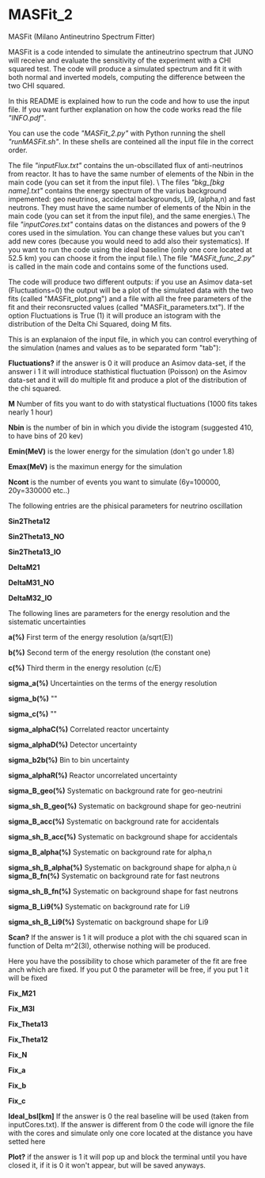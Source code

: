 # MASFit_2
MASFit (Milano Antineutrino Spectrum Fitter)

MASFit is a code intended to simulate the antineutrino spectrum that JUNO will receive and evaluate the sensitivity of the experiment with a CHI squared test. The code will produce a simulated spectrum and fit it with both normal and inverted models, computing the difference between the two CHI squared.

In this README is explained how to run the code and how to use the input file. If you want further explanation on how the code works read the file *"INFO.pdf"*.

You can use the code *"MASFit_2.py"* with Python running the shell *"runMASFit.sh"*.
In these shells are conteined all the input file in the correct order.

The file *"inputFlux.txt"* contains the un-obscillated flux of anti-neutrinos from reactor. It has to have the same number of elements of the Nbin in the main code (you can set it from the input file). \\
The files *"bkg_[bkg name].txt"* contains the energy spectrum of the varius background impemented: geo neutrinos, accidental backgrounds, Li9, (alpha,n) and fast neutrons. They must have the same number of elements of the Nbin in the main code (you can set it from the input file), and the same energies.\\ 
The file *"inputCores.txt"* contains datas on the distances and powers of the 9 cores used in the simulation. You can change these values but you can't add new cores (because you would need to add also their systematics). If you want to run the code using the ideal baseline (only one core located at 52.5 km) you can choose it from the input file.\\
The file *"MASFit_func_2.py"* is called in the main code and contains some of the functions used. 

The code will produce two different outputs: if you use an Asimov data-set (Fluctuations=0) the output will be a plot of the simulated data with the two fits (called "MASFit_plot.png") and a file with all the free parameters of the fit and their reconsructed values (called "MASFit_parameters.txt"). If the option Fluctuations is True (1) it will produce an istogram with the distribution of the Delta Chi Squared, doing M fits.

This is an explanaion of the input file, in which you can control everything of the simulation (names and values as to be separated form "tab"):

**Fluctuations?** if the answer is 0 it will produce an Asimov data-set, if the answer i 1 it will introduce stathistical fluctuation (Poisson) on the Asimov data-set and it will do multiple fit and produce a plot of the distribution of the chi squared.

**M** Number of fits you want to do with statystical fluctuations (1000 fits takes nearly 1 hour)

**Nbin** is the number of bin in which you divide the istogram (suggested 410, to have bins of 20 kev)

**Emin(MeV)** is the lower energy for the simulation (don't go under 1.8)

**Emax(MeV)** is the maximun energy for the simulation

**Ncont** is the number of events you want to simulate (6y=100000, 20y=330000 etc..)

The following entries are the phisical parameters for neutrino oscillation

**Sin2Theta12**

**Sin2Theta13_NO**

**Sin2Theta13_IO**

**DeltaM21**

**DeltaM31_NO**

**DeltaM32_IO**

The following lines are parameters for the energy resolution and the sistematic uncertainties

**a(%)** First term of the energy resolution (a/sqrt(E))

**b(%)** Second term of the energy resolution (the constant one)

**c(%)** Third therm in the energy resolution (c/E)

**sigma_a(%)** Uncertainties on the terms of the energy resolution

**sigma_b(%)** ""

**sigma_c(%)** ""

**sigma_alphaC(%)** Correlated reactor uncertainty

**sigma_alphaD(%)** Detector uncertainty

**sigma_b2b(%)** Bin to bin uncertainty

**sigma_alphaR(%)** Reactor uncorrelated uncertainty

**sigma_B_geo(%)** Systematic on background rate for geo-neutrini

**sigma_sh_B_geo(%)** Systematic on background shape for geo-neutrini

**sigma_B_acc(%)**	Systematic on background rate for accidentals

**sigma_sh_B_acc(%)**	Systematic on background shape for accidentals

**sigma_B_alpha(%)**	Systematic on background rate for alpha,n

**sigma_sh_B_alpha(%)**	Systematic on background shape for alpha,n
ù
**sigma_B_fn(%)**	Systematic on background rate for fast neutrons

**sigma_sh_B_fn(%)**	Systematic on background shape for fast neutrons

**sigma_B_Li9(%)**	Systematic on background rate for Li9

**sigma_sh_B_Li9(%)**	Systematic on background shape for Li9

**Scan?** If the answer is 1 it will produce a plot with the chi squared scan in function of Delta m^2(3l), otherwise nothing will be produced.

Here you have the possibility to chose which parameter of the fit are free anch which are fixed. If you put 0 the parameter will be free, if you put 1 it will be fixed

**Fix_M21**

**Fix_M3l**

**Fix_Theta13**

**Fix_Theta12**

**Fix_N**

**Fix_a**

**Fix_b**

**Fix_c**

**Ideal_bsl[km]**   If the answer is 0 the real baseline will be used (taken from inputCores.txt). If the answer is different from 0 the code will ignore the file with the cores and simulate only one core located at the distance you have setted here

**Plot?** if the answer is 1 it will pop up and block the terminal until you have closed it, if it is 0 it won't appear, but will be saved anyways.
